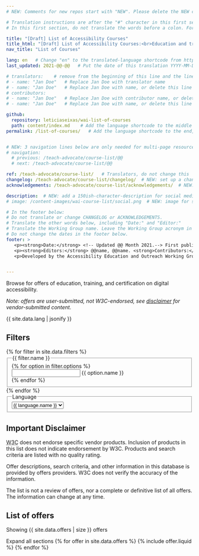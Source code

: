 ```yaml
---
# NEW: Comments for new repos start with "NEW". Please delete the NEW comments. Leave the other comments for translators. Also, search for @@s to replace. For multi-page resources and other frontmatter info, see: https://wai-website-theme.netlify.app/writing/frontmatter/

# Translation instructions are after the "#" character in this first section. They are comments that do not show up in the web page. You do not need to translate the instructions after #.
# In this first section, do not translate the words before a colon. For example, do not translate "title:". Do translate the text after "title:".

title: "[Draft] List of Accessibility Courses"
title_html: "[Draft] List of Accessibility Courses:<br>Education and training" 
nav_title: "List of Courses"

lang: en   # Change "en" to the translated-language shortcode from https://www.iana.org/assignments/language-subtag-registry/language-subtag-registry
last_updated: 2021-@@-@@   # Put the date of this translation YYYY-MM-DD (with month in the middle)

# translators:    # remove from the beginning of this line and the lines below: "# " (the hash sign and the space)
# - name: "Jan Doe"   # Replace Jan Doe with translator name
# - name: "Jan Doe"   # Replace Jan Doe with name, or delete this line if not multiple translators
# contributors:
# - name: "Jan Doe"   # Replace Jan Doe with contributor name, or delete this line if none
# - name: "Jan Doe"   # Replace Jan Doe with name, or delete this line if not multiple contributors

github:
  repository: leticiaseixas/wai-list-of-courses
  path: content/index.md    # Add the language shortcode to the middle of the filename, for example: content/index.fr.md
permalink: /list-of-courses/   # Add the language shortcode to the end, with no slash at end, for example: /link/to/page/fr


# NEW: 3 navigation lines below are only needed for multi-page resources where you have previous and next at the bottom. If so, un-comment them; otherwise delete these lines.
# navigation:
  # previous: /teach-advocate/course-list/@@
  # next: /teach-advocate/course-list/@@

ref: /teach-advocate/course-list/   # Translators, do not change this
changelog: /teach-advocate/course-list/changelog/  # NEW: set up a changelog so it's ready for later
acknowledgements: /teach-advocate/course-list/acknowledgements/  # NEW: delete if don't have a separate acknowledgements page. And delete it in the footer below.

description:  # NEW: add a 150ish-character-description for social media   # translate the description
# image: /content-images/wai-course-list/social.png  # NEW: image for social media (leave commented out if we don't have a specific one for this reource)

# In the footer below:
# Do not translate or change CHANGELOG or ACKNOWLEDGEMENTS.
# Translate the other words below, including "Date:" and "Editor:"
# Translate the Working Group name. Leave the Working Group acronym in English.
# Do not change the dates in the footer below.
footer: >
   <p><strong>Date:</strong> <!-- Updated @@ Month 2021.--> First published Month 20@@. CHANGELOG.</p>
   <p><strong>Editors:</strong> @@name, @@name. <strong>Contributors:</strong> @@name, @@name, and <a href="https://www.w3.org/groups/wg/eowg/participants">participants of the EOWG</a>. ACKNOWLEDGEMENTS lists contributors and credits.</p>
   <p>Developed by the Accessibility Education and Outreach Working Group (<a href="http://www.w3.org/WAI/EO/">EOWG</a>). Developed as part of the <a href="https://www.w3.org/WAI/about/projects/wai-coop/">WAI-CooP project</a>, co-funded by the European Commission.</p>


---
```



<style> 
{% include css/styles.css %}
</style>

<div class="header-sup">
  <p>Browse for offers of education, training, and certification on digital accessibility.</p>

  <p><em>Note: offers are user-submitted, not W3C-endorsed, see <a href="#disclaimer">disclaimer</a> for vendor-submitted content.</em></p>
</div>


<!-- <a class="button button-more submit-a-offer" href="submit-an-offer"><span>Submit an offer</span></a> 
-->
{{ site.data.lang | jsonify }}

<div id="app" class="offers">
  <div id="left-col" class="offers-filters">
    <form data-filter-form action="/api/offers.json" method="GET">
      <h2>Filters</h2>
      {% for filter in site.data.filters %}
      <fieldset id="{{ filter.id }}">
        <legend>{{ filter.name }}</legend>
        {% for option in filter.options %}
        <div class="offers-filters__filter">
          <input type="{{ filter.type }}" id="filter-{{ option.id }}" name="{{ option.id }}">
          <label for="filter-{{ option.id }}">{{ option.name }}</label>
        </div>
        {% endfor %}
      </fieldset>
      {% endfor %} 
    <fieldset id="language">
        <legend>Language</legend>
        <div class="offers-filters__filter">
        <select name="language" id="language">
          {% for language in site.data.lang %}
            {{ language | inspect }} 
          <option value="">{{ language.name }}</option>
        {% endfor %}
        </select>
        </div>
      </fieldset>
    </form>
    <a id="deselect-1" class="button list_buttons" hidden><span>Clear filters</span></a> 
    <div class="disclaimer" id="disclaimer">
        <h2>Important Disclaimer</h2>
        <p><abbr title="World Wide Web Consortium">W3C</abbr> does not endorse specific vendor products. Inclusion of products in this list does not indicate endorsement by W3C. Products and search criteria are listed with no quality rating.</p>
        <p>Offer descriptions, search criteria, and other information in this database is provided by offers providers. W3C does not verify the accuracy of the information.</p>
        <p>The list is not a review of offers, nor a complete or definitive list of all offers. The information can change at any time.</p>
    </div>
  </div>
  <div class="offers-offers">
    <h2 class="visuallyhidden">List of offers</h2>
    <div role="alert">
      <p class="status status-busy" hidden>Loading offers…</p>
      <p class="status status-failure" hidden>something went wrong…</p>
    </div>
    <div id="offers-list">
      <span id="yes-offers">
        <p id="total-offers">Showing {{ site.data.offers | size }} offers</p>
      <a id="expand-sections" class="button list_buttons"><span>Expand all sections</span></a>
      <a id="col-sections" class="button list_buttons" hidden><span>Collapse all sections</span></a>
      </span>
      <span id="no-offers" hidden>
        <p id="total-no-offers"></p>
      </span>
      <a id="deselect-2" class="button list_buttons" hidden><span>Clear filters</span></a> 
      {% for offer in site.data.offers %}
        {% include offer.liquid %}
      {% endfor %}
    </div>
  </div>
</div>

<script>
{% include js/offers.js %}
</script>
